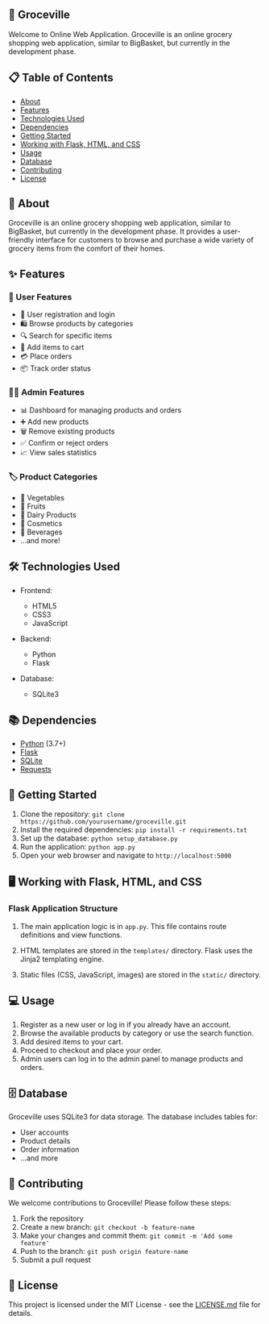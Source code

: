 
## 🛒 Groceville

Welcome to Online Web Application. Groceville is an online grocery shopping web application, similar to BigBasket, but currently in the development phase.

## 📋 Table of Contents
- [About](#-About)
- [Features](#-Features)
- [Technologies Used](#-Technologies-used)
- [Dependencies](#-Dependencies)
- [Getting Started](#-Getting-started)
- [Working with Flask, HTML, and CSS](#-Gorking-With-Flask-Html-and-Css)
- [Usage](#-Usage)
- [Database](#-Database)
- [Contributing](#-Contributing)
- [License](#-License)

## 🏪 About

Groceville is an online grocery shopping web application, similar to BigBasket, but currently in the development phase. It provides a user-friendly interface for customers to browse and purchase a wide variety of grocery items from the comfort of their homes.

## ✨ Features

### 👤 User Features
- 📝 User registration and login
- 🛍️ Browse products by categories
- 🔍 Search for specific items
- 🛒 Add items to cart
- 💳 Place orders
- 📦 Track order status

### 👨‍💼 Admin Features
- 📊 Dashboard for managing products and orders
- ➕ Add new products
- 🗑️ Remove existing products
- ✅ Confirm or reject orders
- 📈 View sales statistics

### 🏷️ Product Categories
- 🥕 Vegetables
- 🍎 Fruits
- 🥛 Dairy Products
- 💄 Cosmetics
- 🥤 Beverages
- ...and more!

## 🛠️ Technologies Used

- Frontend:
  - HTML5
  - CSS3
  - JavaScript

- Backend:
  - Python
  - Flask

- Database:
  - SQLite3

## 📚 Dependencies

- [Python](https://www.python.org/) (3.7+)
- [Flask](https://flask.palletsprojects.com/)
- [SQLite](https://www.sqlite.org/)
- [Requests](https://docs.python-requests.org/)

## 🚀 Getting Started

1. Clone the repository: `git clone https://github.com/yourusername/groceville.git`
2. Install the required dependencies: `pip install -r requirements.txt`
3. Set up the database: `python setup_database.py`
4. Run the application: `python app.py`
5. Open your web browser and navigate to `http://localhost:5000`

## 🖥️ Working with Flask, HTML, and CSS

### Flask Application Structure

1. The main application logic is in `app.py`. This file contains route definitions and view functions.

2. HTML templates are stored in the `templates/` directory. Flask uses the Jinja2 templating engine.

3. Static files (CSS, JavaScript, images) are stored in the `static/` directory.

## 💻 Usage

1. Register as a new user or log in if you already have an account.
2. Browse the available products by category or use the search function.
3. Add desired items to your cart.
4. Proceed to checkout and place your order.
5. Admin users can log in to the admin panel to manage products and orders.

## 🗄️ Database

Groceville uses SQLite3 for data storage. The database includes tables for:

- User accounts
- Product details
- Order information
- ...and more

## 🤝 Contributing

We welcome contributions to Groceville! Please follow these steps:

1. Fork the repository
2. Create a new branch: `git checkout -b feature-name`
3. Make your changes and commit them: `git commit -m 'Add some feature'`
4. Push to the branch: `git push origin feature-name`
5. Submit a pull request

## 📄 License

This project is licensed under the MIT License - see the [LICENSE.md](LICENSE.md) file for details.
